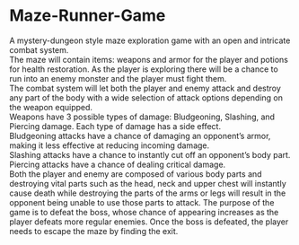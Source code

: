 # Maze-Runner-Game
A mystery-dungeon style maze exploration game with an open and intricate combat system.<br>
The maze will contain items: weapons and armor for the player and potions for health restoration. As the player is exploring there will be a chance to run into an enemy monster and the player must fight them.<br>
The combat system will let both the player and enemy attack and destroy any part of the body with a wide selection of attack options depending on the weapon equipped.<br>
Weapons have 3 possible types of damage: Bludgeoning, Slashing, and Piercing damage. Each type of damage has a side effect.<br>
Bludgeoning attacks have a chance of damaging an opponent’s armor, making it less effective at reducing incoming damage.<br>
Slashing attacks have a chance to instantly cut off an opponent’s body part.<br>
Piercing attacks have a chance of dealing critical damage.<br>
Both the player and enemy are composed of various body parts and destroying vital parts such as the head, neck and upper chest will instantly cause death while destroying the parts of the arms or legs will result in the opponent being unable to use those parts to attack. The purpose of the game is to defeat the boss, whose chance of appearing increases as the player defeats more regular enemies. Once the boss is defeated, the player needs to escape the maze by finding the exit.

